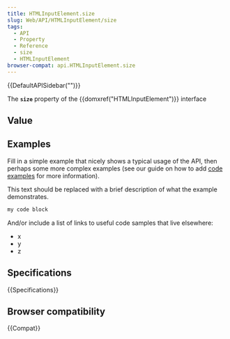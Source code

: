```yaml
---
title: HTMLInputElement.size
slug: Web/API/HTMLInputElement/size
tags:
  - API
  - Property
  - Reference
  - size
  - HTMLInputElement
browser-compat: api.HTMLInputElement.size
---
```

{{DefaultAPISidebar("")}}

The **`size`** property of the {{domxref("HTMLInputElement")}} interface 

## Value



## Examples

Fill in a simple example that nicely shows a typical usage of the API, then perhaps some more complex examples (see our guide on how to add [code examples](/en-US/docs/MDN/Contribute/Structures/Code_examples) for more information).

This text should be replaced with a brief description of what the example demonstrates.

```js
my code block
```

And/or include a list of links to useful code samples that live elsewhere:

*   x
*   y
*   z

## Specifications

{{Specifications}}

## Browser compatibility

{{Compat}}


